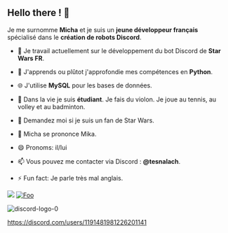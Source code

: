 ## Hello there ! 👋

Je me surnomme **Micha** et je suis un **jeune développeur français** spécialisé dans le **création de robots Discord**.

- 🔭 Je travail actuellement sur le développement du bot Discord de **Star Wars FR**.
- 🌱 J'apprends ou plûtot j'approfondie mes compétences en **Python**.
- 🌐 J'utilise **MySQL** pour les bases de données.


- 🧬 Dans la vie je suis **étudiant**. Je fais du violon. Je joue au tennis, au volley et au badminton.
- 👀 Demandez moi si je suis un fan de Star Wars.
- 💢 Micha se prononce Mika.
- 😄 Pronoms: il/lui


- 📫 Vous pouvez me contacter via Discord : **@tesnalach**.
- ⚡ Fun fact: Je parle très mal anglais.

[<img src="https://github.com/tesnalach/tesnalach/assets/111594209/e45550a1-4d18-4665-b3c8-fa4d580680b2)">](http://google.com.au/)
[![Foo](http://www.google.com.au/images/nav_logo7.png)](http://google.com.au/)

![discord-logo-0](https://github.com/tesnalach/tesnalach/assets/111594209/e45550a1-4d18-4665-b3c8-fa4d580680b2)

https://discord.com/users/1191481981226201141

